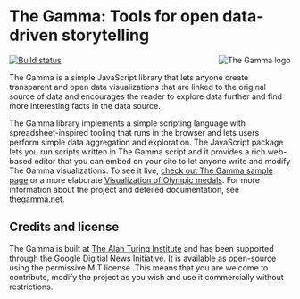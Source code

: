 # The Gamma: Tools for open data-driven storytelling

<img align="right" src="https://github.com/the-gamma/thegamma-script/raw/master/img/logo.png" alt="The Gamma logo" />

[![Build status](https://api.travis-ci.org/the-gamma/thegamma-script.svg)](https://travis-ci.org/the-gamma/thegamma-script)

The Gamma is a simple JavaScript library that lets anyone create transparent and open data 
visualizations that are linked to the original source of data and encourages the reader to 
explore data further and find more interesting facts in the data source.

The Gamma library implements a simple scripting language with spreadsheet-inspired tooling 
that runs in the browser and lets users perform simple data aggregation and exploration. The
JavaScript package lets you run scripts written in The Gamma script and it provides a rich 
web-based editor that you can embed on your site to let anyone write and modify The Gamma
visualizations. To see it live, [check out The Gamma sample page](http://thegamma-sample-web.azurewebsites.net/)
or a more elaborate [Visualization of Olympic medals](http://rio2016.thegamma.net/). For more
information about the project and deteiled documentation, see [thegamma.net](http://thegamma.net/).

## Credits and license
The Gamma is built at [The Alan Turing Institute](https://www.turing.ac.uk/) and has been 
supported through the [Google Digitial News Initiative](https://www.digitalnewsinitiative.com/).
It is available as open-source using the permissive MIT license. This means that you are welcome
to contribute, modify the project as you wish and use it commercially without restrictions.
